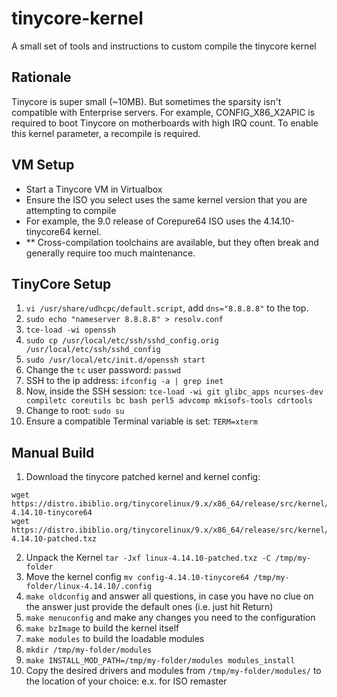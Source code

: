 # tinycore-kernel
A small set of tools and instructions to custom compile the tinycore kernel

## Rationale
Tinycore is super small (~10MB). But sometimes the sparsity isn't compatible with Enterprise servers. For example, CONFIG_X86_X2APIC is required to boot Tinycore on motherboards with high IRQ count. To enable this kernel parameter, a recompile is required.

## VM Setup
- Start a Tinycore VM in Virtualbox
- Ensure the ISO you select uses the same kernel version that you are attempting to compile
- For example, the 9.0 release of Corepure64 ISO uses the 4.14.10-tinycore64 kernel.
- ** Cross-compilation toolchains are available, but they often break and generally require too much maintenance.

## TinyCore Setup
1. `vi /usr/share/udhcpc/default.script`, add `dns="8.8.8.8"` to the top.
2. `sudo echo "nameserver 8.8.8.8" > resolv.conf`
3. `tce-load -wi openssh`
4. `sudo cp /usr/local/etc/ssh/sshd_config.orig /usr/local/etc/ssh/sshd_config`
5. `sudo /usr/local/etc/init.d/openssh start`
6. Change the `tc` user password: `passwd`
7. SSH to the ip address: `ifconfig -a | grep inet`
8. Now, inside the SSH session: `tce-load -wi git glibc_apps ncurses-dev compiletc coreutils bc bash perl5 advcomp mkisofs-tools cdrtools`
9. Change to root: `sudo su`
10. Ensure a compatible Terminal variable is set: `TERM=xterm`

## Manual Build
1. Download the tinycore patched kernel and kernel config:
```
wget https://distro.ibiblio.org/tinycorelinux/9.x/x86_64/release/src/kernel/config-4.14.10-tinycore64
wget https://distro.ibiblio.org/tinycorelinux/9.x/x86_64/release/src/kernel/linux-4.14.10-patched.txz
```
2. Unpack the Kernel `tar -Jxf linux-4.14.10-patched.txz -C /tmp/my-folder`
3. Move the kernel config `mv config-4.14.10-tinycore64 /tmp/my-folder/linux-4.14.10/.config`
4. `make oldconfig` and answer all questions, in case you have no clue on the answer just provide the default ones (i.e. just hit Return)
5. `make menuconfig` and make any changes you need to the configuration
6. `make bzImage` to build the kernel itself
7. `make modules` to build the loadable modules
8. `mkdir /tmp/my-folder/modules`
9. `make INSTALL_MOD_PATH=/tmp/my-folder/modules modules_install`
10. Copy the desired drivers and modules from `/tmp/my-folder/modules/` to the location of your choice: e.x. for ISO remaster
